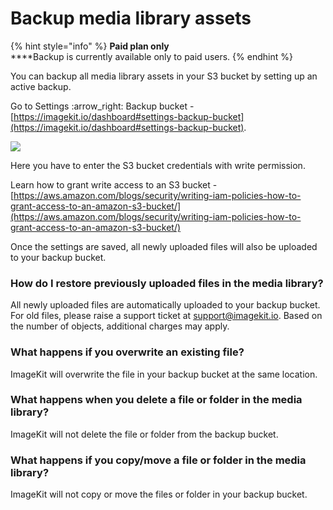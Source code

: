 # Backup media library assets

{% hint style="info" %}
**Paid plan only**\
****Backup is currently available only to paid users.
{% endhint %}

You can backup all media library assets in your S3 bucket by setting up an active backup.

Go to Settings :arrow\_right: Backup bucket - [https://imagekit.io/dashboard#settings-backup-bucket](https://imagekit.io/dashboard#settings-backup-bucket).

![](<../../.gitbook/assets/image (53).png>)

Here you have to enter the S3 bucket credentials with write permission.&#x20;

Learn how to grant write access to an S3 bucket - [https://aws.amazon.com/blogs/security/writing-iam-policies-how-to-grant-access-to-an-amazon-s3-bucket/](https://aws.amazon.com/blogs/security/writing-iam-policies-how-to-grant-access-to-an-amazon-s3-bucket/)

Once the settings are saved, all newly uploaded files will also be uploaded to your backup bucket.

### How do I restore previously uploaded files in the media library?

All newly uploaded files are automatically uploaded to your backup bucket. For old files, please raise a support ticket at support@imagekit.io. Based on the number of objects, additional charges may apply.

### What happens if you overwrite an existing file?

ImageKit will overwrite the file in your backup bucket at the same location.

### What happens when you delete a file or folder in the media library?

ImageKit will not delete the file or folder from the backup bucket.

### What happens if you copy/move a file or folder in the media library?

ImageKit will not copy or move the files or folder in your backup bucket.
